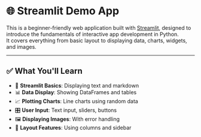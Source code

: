# 🌐 Streamlit Demo App

This is a beginner-friendly web application built with [Streamlit](https://streamlit.io/), designed to introduce the fundamentals of interactive app development in Python.  
It covers everything from basic layout to displaying data, charts, widgets, and images.

---

## ✅ What You'll Learn

- 📄 **Streamlit Basics**: Displaying text and markdown
- 📊 **Data Display**: Showing DataFrames and tables
- 📈 **Plotting Charts**: Line charts using random data
- 🎛️ **User Input**: Text input, sliders, buttons
- 🖼️ **Displaying Images**: With error handling
- 🧩 **Layout Features**: Using columns and sidebar
